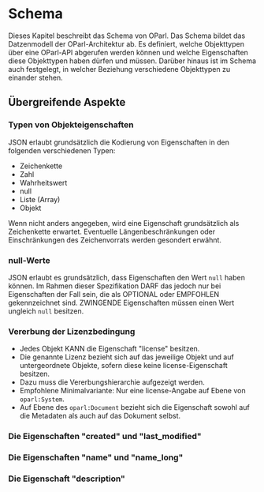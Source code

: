 Schema
======

Dieses Kapitel beschreibt das Schema von OParl. Das Schema bildet das
Datzenmodell der OParl-Architektur ab. Es definiert, welche Objekttypen
über eine OParl-API abgerufen werden können und welche Eigenschaften
diese Objekttypen haben dürfen und müssen. Darüber hinaus ist im Schema
auch festgelegt, in welcher Beziehung verschiedene Objekttypen zu
einander stehen.


Übergreifende Aspekte
---------------------

### Typen von Objekteigenschaften

JSON erlaubt grundsätzlich die Kodierung von Eigenschaften in den folgenden
verschiedenen Typen:

* Zeichenkette
* Zahl
* Wahrheitswert
* null
* Liste (Array)
* Objekt

Wenn nicht anders angegeben, wird eine Eigenschaft grundsätzlich als Zeichenkette
erwartet. Eventuelle Längenbeschränkungen oder Einschränkungen des Zeichenvorrats
werden gesondert erwähnt.

### null-Werte

JSON erlaubt es grundsätzlich, dass Eigenschaften den Wert `null` haben können.
Im Rahmen dieser Spezifikation DARF das jedoch nur bei Eigenschaften der Fall sein,
die als OPTIONAL oder EMPFOHLEN gekennzeichnet sind. ZWINGENDE Eigenschaften müssen
einen Wert ungleich `null` besitzen.

### Vererbung der Lizenzbedingung

- Jedes Objekt KANN die Eigenschaft "license" besitzen.
- Die genannte Lizenz bezieht sich auf das jeweilige Objekt und auf untergeordnete 
  Objekte, sofern diese keine license-Eigenschaft besitzen.
- Dazu muss die Vererbungshierarchie aufgezeigt werden.
- Empfohlene Minimalvariante: Nur eine license-Angabe auf Ebene von `oparl:System`.
- Auf Ebene des `oparl:Document` bezieht sich die Eigenschaft sowohl auf die Metadaten als auch auf das Dokument selbst.

### Die Eigenschaften "created" und "last_modified"

### Die Eigenschaften "name" und "name_long"

### Die Eigenschaft "description"
